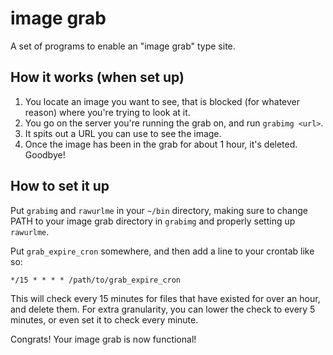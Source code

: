 # image grab

A set of programs to enable an "image grab" type site.

## How it works (when set up)

1. You locate an image you want to see, that is blocked (for whatever reason) 
where you're trying to look at it.
2. You go on the server you're running the grab on, and run `grabimg <url>`.
3. It spits out a URL you can use to see the image.
4. Once the image has been in the grab for about 1 hour, it's deleted. Goodbye!

## How to set it up

Put `grabimg` and `rawurlme` in your `~/bin` directory, making sure to change 
PATH to your image grab directory in `grabimg` and properly setting up 
`rawurlme`.

Put `grab_expire_cron` somewhere, and then add a line to your crontab like so:
```
*/15 * * * * /path/to/grab_expire_cron
```
This will check every 15 minutes for files that have existed for over an hour,
and delete them. For extra granularity, you can lower the check to every 5
minutes, or even set it to check every minute.

Congrats! Your image grab is now functional!
